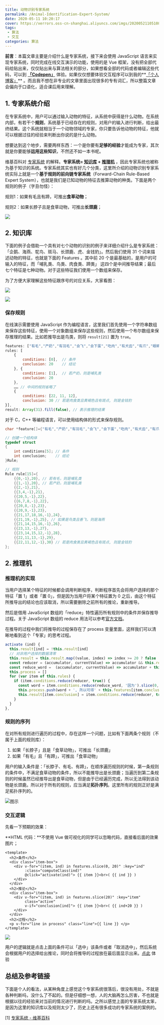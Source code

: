 ```yaml
---
title: 动物识别专家系统
permalink: /Animal-Identification-Expert-System/
date: 2020-05-11 10:20:17
cover: https://xerrors.oss-cn-shanghai.aliyuncs.com/imgs/20200521105108.png
tags: 
 - 算法
 - 交互
categories: 算法
---
```


**前言**：本篇文章主要是介绍什么是专家系统，接下来会使用 JavaScript 语言来实现专家系统，同时完成在线交互演示的功能，使用的是 Vue 框架，没有把全部代码给贴出来，仅仅贴出来与算法相关的部分，如果想看全部的代码或者编辑这些代码，可以到 **[「Codepen」](https://codepen.io/xerrors/pen/abvGeqy)** 体验。如果仅仅想要体验交互程序可以到我的**[「个人博客」](https://www.xerrors.fun/Animal-Identification-Expert-System/)** 。而且我不想在非专业的文章里面出现很多的专有词汇，所以整篇文章会偏向于口语化，适合课后用来理解。

## 1. 专家系统介绍

在专家系统中，用户可以通过输入动物的特征，从系统中获得是什么动物。在系统内部，有若干个**规则**，系统基于已经存在的规则，对用户的输入进行判断，给出最终结果。这个系统就相当于一个动物领域的专家，你只要告诉他动物的特征，他就可以根据过往的经验来判断出你说的是什么动物。

想要达到这个地步，需要两样东西：一个是你要有**足够的经验**才能成为专家，其次就是你要能够**运用这些知识**，不然还不如一本书呢。

维基百科对 [专家系统](https://zh.wikipedia.org/wiki/%E4%B8%93%E5%AE%B6%E7%B3%BB%E7%BB%9F) 的解释。**专家系统= [知识库](https://zh.wikipedia.org/wiki/知识库) + [推理机](https://zh.wikipedia.org/wiki/推理机)** ，因此专家系统也被称为基于知识的系统。专家系统其实也有好几个分类，这里所介绍的动物识别专家系统实际上就是一个**基于规则的前向链专家系统**（Forward-Chain Rule-Based Expert System），也就是我们是已知动物的特征去推算动物的种类。下面是两个规则的例子（字丑勿怪）：

规则1：如果有毛且有蹄，可推出**食草动物**；

规则2：如果长脖子且是食草动物，可推出**长颈鹿**；

![](https://xerrors.oss-cn-shanghai.aliyuncs.com/img20200511154255.png)

## 2. 知识库

下面的例子会借助一个具有对七个动物的识别的例子来详细介绍什么是专家系统：「企鹅、海燕、鸵鸟、斑马、长颈鹿、虎、金钱豹」。然后我们使用 31 个词来描述动物的特征，也就是下面的 Features 。其中前 20 个是最基础的，是用户的可输入的特征，而「哺乳类、鸟类、肉食类、蹄类」 这四个是中间推导结果；最后七个特征是七种动物。对于这些特征我们使用一个数组来保存。

为了方便大家理解这些特征跟序号的对应关系，大家看图：

![](https://xerrors.oss-cn-shanghai.aliyuncs.com/img20200511213415.png)

![](https://xerrors.oss-cn-shanghai.aliyuncs.com/img20200511213715.png)

### 保存规则

在线演示需要使用 JavaScript 作为编程语言，这里我们首先使用一个字符串数组来保存这些特征，使用一个对象数组来保存这些规则，然后使用一个布尔数组来保存推理的结果。比如若推导出是鸟类，则将 `result[21]` 置为 `true`。

```javascript
features: ["有毛","产奶","有羽毛","会飞","会下蛋","吃肉","有犬齿","有爪","眼睛盯前方","有蹄","反刍","黄褐色","有斑点","有黑色条纹","长脖","长腿","不会飞","会游泳","黑白两色","善飞","哺乳类","鸟类","肉食类","蹄类","企鹅","海燕","鸵鸟","斑马","长颈鹿","虎","金钱豹"],
rules: [
    {
        conditions: [0],  // 条件
        conclusion: 20    // 结论
    }, {
        conditions: [1],  // 若产奶，则是哺乳类
        conclusion: 20
    }, 
    …… // 中间的规则省略了
    {
    	conditions: [22, 11, 12], 
    	conclusion: 30 // 若是肉食类且黄褐色且有斑点, 则是金钱豹
}],
result: Array(31).fill(false), // 表示推理的结果
```

对于 C，C++ 等编程语言，可以使用结构体的形式来保存规则。

```c
char *feature[]={"有毛","产奶","有羽毛","会飞","会下蛋","吃肉","有犬齿","有爪","眼睛盯前方","有蹄","反刍","黄褐色","有斑点","有黑色条纹","长脖","长腿","不会飞","会游泳","黑白两色","善飞","哺乳类","鸟类","肉食类","蹄类","企鹅","海燕","鸵鸟","斑马","长颈鹿","虎","金钱豹"};

// 创建一个结构体
typedef struct  
{
	int conditions[5]; // 条件
    int conclusion;    // 结论
}Rule;

// 规则
Rule rule[15]={
	{{0,-1},20}, // 若有毛，则是哺乳类
	{{1,-1},20}, // 若产奶，则是哺乳类
	{{2,-1},21},
	{{3,4,-1},21},
	{{20,5,-1},22},
	{{6,7,8,-1},22},
	{{20,8,-1},23},
	{{20,9,-1},23},
	{{21,17,18,16,-1},24},
	{{21,19,-1},25}, // 如果是鸟类且善飞，则是海燕
	{{21,14,15,16,-1},26},
	{{23,13,-1},27},
	{{23,14,15,12,-1},28},
	{{22,11,13,-1},29},
	{{22,11,12,-1},30} // 若是肉食类且黄褐色且有斑点, 则是金钱豹
};
```

## 2. 推理机

### 推理机的实现

当用户选择某个特征的时候都会调用判断程序，判断程序首先会将用户选择的那个特征「置 1」或者「置 0」，但是因为当用户将某个特征置为 0 之后，由这个特征所推导出的结论也应该取消，所以需要删除之前所有的推论，重新推导。

然后是借用 JavaScript 数组的「reduce」特性遍历所有规则中的条件并保存推导过程。关于 JavaScript 数组的 reduce  用法可以参考[官方文档](https://developer.mozilla.org/zh-CN/docs/Web/JavaScript/Reference/Global_Objects/Array/Reduce)。

在推导的过程中我们将推导的过程保存在了 process 变量里面，这样我们可以清晰地看到这个「专家」的思考过程。

```javascript
activate (ind) {
  this.result[ind] = !this.result[ind]
  // 对非用户选择的数据清零
  this.result = this.result.map((value, index) => index >= 20 ? false : value )
  const reducer = (accumulator, currentValue) => accumulator && this.result[currentValue];
  const reduce_word =  (accumulator, currentValue) => accumulator + this.features[currentValue] + '且';
  this.process = []
  for (var item of this.rules) {
    if (item.conditions.reduce(reducer, true)) {
      const word = item.conditions.reduce(reduce_word, '因为').slice(0, -1)
      this.process.push(word + ', 所以可得' + this.features[item.conclusion])
      this.result[item.conclusion] = item.conditions.reduce(reducer, true)
    }
  }
},
```

### 规则的序列

在对所有规则进行遍历的过程中，存在这样一个问题，比如有下面两条个规则（不属于上面的规则库）：

1. 如果「长脖子」且是「食草动物」，可推出「长颈鹿」
2. 如果「有毛」且「有蹄」，可推出「食草动物」

用户的输入条件是：「长脖子、有毛、有蹄」，在顺序遍历规则的时候，第一条规则的条件中，不满足食草动物的条件，所以不能推导出是长颈鹿；当遍历到第二条规则的时候虽然已经推导出是食草动物，但是由于已经遍历完成，所以无法得到该动物是长颈鹿。所以对于所有的规则，应当满足**拓扑序列**。这里所有的规则正好是满足拓扑序列的。

![图示](https://xerrors.oss-cn-shanghai.aliyuncs.com/img20200511115652.png)

### 交互逻辑

先看一下预期的效果：

**HTML 代码：**不使用 Vue 做可视化的同学可以忽略代码，直接看后面的效果图片；

```vue
<template>
  <h2>条件</h2>
  <div class="item-box">
    <div v-for="(item, ind) in features.slice(0, 20)" :key="ind" 
         :class="computeClass(ind)"
         @click="activate(ind)"> {{ item }}<br>( {{ ind }} )
    </div>
  </div>
  <h2>推论</h2>
  <div class="item-box">
    <div v-for="(item, ind) in features.slice(20)" :key="item" 
         class="active"
         v-if="conclusion[ind]"> {{ item }}<br>( {{ ind+20 }} )
    </div>
  </div>  
  <h2>过程</h2>
  <p v-for="line in process" class="line">{{ line }} </p>
</template>
```

![](https://xerrors.oss-cn-shanghai.aliyuncs.com/img20200511162235.png)

用户的逻辑就是点击上面的条件可以「选中」该条件或者「取消选中」，然后系统会根据用户的选择给出推论，同时会将推导的过程放在最后面显示出来。[点此](https://www.xerrors.fun/Animal-Identification-Expert-System/) 体验

## 总结及参考链接

下面是个人的看法，从某种角度上感觉这个专家系统很落后，很没有用处，不就是各种判断吗，没什么了不起的。但是仔细想一想，人的大脑再怎么厉害，不也就是根据以往的经验来对当前的情况进行判断的吗。之所以感觉上面的专家系统太笨，是因为这里的知识库以及规则太少了，历史上还有很多成功的专家系统的案例的。

[1] [专家系统 - 维基百科]([https://zh.wikipedia.org/wiki/%E4%B8%93%E5%AE%B6%E7%B3%BB%E7%BB%9F](https://zh.wikipedia.org/wiki/专家系统))